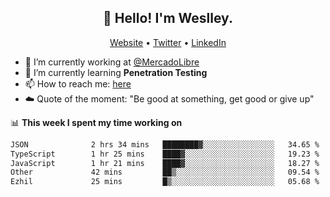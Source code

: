 <h2 align="center">👋 Hello! I'm Weslley.</h2>
<p align="center">
  <a href="http://weslleyneri.com.br">Website</a> •
  <a href="https://twitter.com/Weslley_Neri">Twitter</a> •
  <a href="https://www.linkedin.com/in/weslley-neri-3658908b">LinkedIn</a>
</p>


- 🔭 I’m currently working at [@MercadoLibre](https://github.com/mercadolibre)
- 🌱 I’m currently learning **Penetration Testing**
- 📫 How to reach me: [here](mailto:weslley39@gmail.com)
- ☁️ Quote of the moment: "Be good at something, get good or give up"

📊 **This week I spent my time working on**
<!--START_SECTION:waka-->

```txt
JSON              2 hrs 34 mins   ████████▓░░░░░░░░░░░░░░░░   34.65 %
TypeScript        1 hr 25 mins    ████▓░░░░░░░░░░░░░░░░░░░░   19.23 %
JavaScript        1 hr 21 mins    ████▓░░░░░░░░░░░░░░░░░░░░   18.27 %
Other             42 mins         ██▒░░░░░░░░░░░░░░░░░░░░░░   09.54 %
Ezhil             25 mins         █▒░░░░░░░░░░░░░░░░░░░░░░░   05.68 %
```

<!--END_SECTION:waka-->

<!-- Inspired by https://github.com/gruselhaus/gruselhaus -->